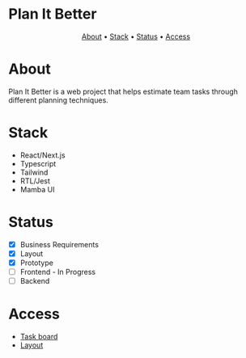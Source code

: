 # Plan It Better

<p align="center">
 <a href="#about">About</a> •
 <a href="#stack">Stack</a> • 
 <a href="#status">Status</a> • 
 <a href="#access">Access</a>
</p>

# About

Plan It Better is a web project that helps estimate team tasks through different planning techniques.

# Stack

- React/Next.js
- Typescript
- Tailwind
- RTL/Jest
- Mamba UI

# Status

- [x] Business Requirements
- [x] Layout
- [x] Prototype
- [ ] Frontend - In Progress
- [ ] Backend

# Access

- <a href="https://miro.com/welcomeonboard/bmtENGRlWW4xMlNaS09vajBIZDdMSDhMZ1NiNHd5NGk3anNEODJyN0xaa3ViQ1FBZ2NLc3BYZUltcTZnRWdlUnwzMDc0NDU3MzQ4NzU0NTcwNDA5fDI=?share_link_id=814939474010" target="_blank">Task board</a>
- <a href="https://www.figma.com/file/4TbE0a41Oeq8c82VxGr2pU/Plan-It-Better?type=design&node-id=0%3A1&mode=design&t=IQn56G1rmDbwv6Bn-1" target="_blank">Layout</a>

